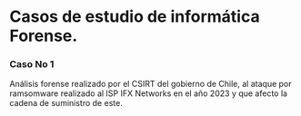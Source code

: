 # Casos de estudio de informática Forense. 

###  Caso No 1

Análisis forense realizado por el CSIRT del gobierno de Chile, al ataque por ramsomware realizado al ISP IFX Networks en el año  2023 y que afecto la cadena de suministro de este.


